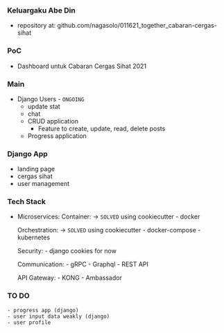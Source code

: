 ### Keluargaku Abe Din

- repository at: github.com/nagasolo/011621_together_cabaran-cergas-sihat


### PoC
- Dashboard untuk Cabaran Cergas Sihat 2021

### Main
- Django 
    Users - `ONGOING`
    - update stat
    - chat
    - CRUD application
        - Feature to create, update, read, delete posts
    - Progress application

### Django App
- landing page
- cergas sihat
- user management

### Tech Stack
- Microservices:
    Container: -> `SOLVED` using cookiecutter
        - docker
    
    Orchestration: -> `SOLVED` using cookiecutter
        - docker-compose
        - kubernetes

    Security:
        - django cookies for now

    Communication:
        - gRPC
        - Graphql
        - REST API
    
    API Gateway:
        - KONG
        - Ambassador

### TO DO
    - progress app (django)
    - user input data weakly (django)
    - user profile